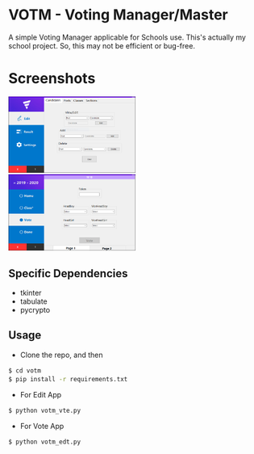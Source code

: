 # VOTM - Voting Manager/Master
A simple Voting Manager applicable for Schools use.
This's actually my school project. So, this may 
not be efficient or bug-free.

# Screenshots
<img src="/screen_shot2.png" width="50%" />
<img src="/screen_shot1.png" width="50%" />

## Specific Dependencies
  * tkinter
  * tabulate
  * pycrypto
  
## Usage
 * Clone the repo, and then
 ```sh
 $ cd votm
 $ pip install -r requirements.txt
 ```
 * For Edit App
 ```sh
 $ python votm_vte.py
 ```
 * For Vote App
 ```sh
 $ python votm_edt.py
 ```
 
